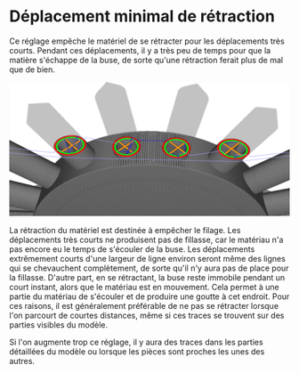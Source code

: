 Déplacement minimal de rétraction
====
Ce réglage empêche le matériel de se rétracter pour les déplacements très courts. Pendant ces déplacements, il y a très peu de temps pour que la matière s'échappe de la buse, de sorte qu'une rétraction ferait plus de mal que de bien.

![Le mouvement de déplacement le plus court au milieu n'est pas rétracté](../../../articles/images/retraction_min_travel.png)

La rétraction du matériel est destinée à empêcher le filage. Les déplacements très courts ne produisent pas de fillasse, car le matériau n'a pas encore eu le temps de s'écouler de la buse. Les déplacements extrêmement courts d'une largeur de ligne environ seront même des lignes qui se chevauchent complètement, de sorte qu'il n'y aura pas de place pour la fillasse. D'autre part, en se rétractant, la buse reste immobile pendant un court instant, alors que le matériau est en mouvement. Cela permet à une partie du matériau de s'écouler et de produire une goutte à cet endroit. Pour ces raisons, il est généralement préférable de ne pas se rétracter lorsque l'on parcourt de courtes distances, même si ces traces se trouvent sur des parties visibles du modèle.

Si l'on augmente trop ce réglage, il y aura des traces dans les parties détaillées du modèle ou lorsque les pièces sont proches les unes des autres.
